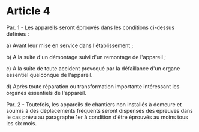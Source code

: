 # Article 4

Par. 1 - Les appareils seront éprouvés dans les conditions ci-dessus définies :

a) Avant leur mise en service dans l'établissement ;

b) A la suite d'un démontage suivi d'un remontage de l'appareil ;

c) A la suite de toute accident provoqué par la défaillance d'un organe essentiel quelconque de l'appareil.

d) Après toute réparation ou transformation importante intéressant les organes essentiels de l'appareil.

Par. 2 - Toutefois, les appareils de chantiers non installés à demeure et soumis à des déplacements fréquents seront dispensés des épreuves dans le cas prévu au paragraphe 1er à condition d'être éprouvés au moins tous les six mois.
